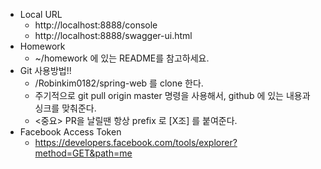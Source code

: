 * Local URL
	* http://localhost:8888/console
	* http://localhost:8888/swagger-ui.html
* Homework
	* ~/homework 에 있는 README를 참고하세요.
* Git 사용방법!!
	* /Robinkim0182/spring-web 를 clone 한다.
	* 주기적으로 git pull origin master 명령을 사용해서, github 에 있는 내용과 싱크를 맞춰준다.
	* <중요> PR을 날릴땐 항상 prefix 로 [X조] 를 붙여준다.
* Facebook Access Token
	* https://developers.facebook.com/tools/explorer?method=GET&path=me
